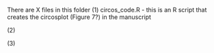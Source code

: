 There are X files in this folder
(1) circos_code.R - this is an R script that creates the circosplot (Figure 7?) in the manuscript

(2)

(3)

